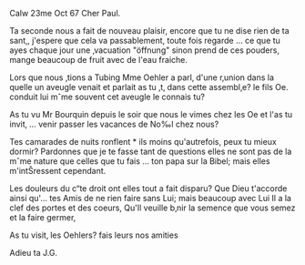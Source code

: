  Calw 23me Oct 67
Cher Paul.

Ta seconde nous a fait de nouveau plaisir, encore que tu ne dise rien de ta sant‚, j'espere que cela va passablement, toute fois regarde … ce que tu ayes chaque jour une ‚vacuation "öffnung" sinon prend de ces pouders, mange beaucoup de fruit avec de l'eau fraiche.

Lors que nous ‚tions a Tubing Mme Oehler a parl‚ d'une r‚union dans la quelle un aveugle venait et parlait as tu ‚t‚ dans cette assembl‚e? le fils Oe. conduit lui mˆme souvent cet aveugle le connais tu?

As tu vu Mr Bourquin depuis le soir que nous le vimes chez les Oe et l'as tu invit‚ … venir passer les vacances de No‰l chez nous?

Tes camarades de nuits ronflent <schnarchen>* ils moins qu'autrefois, peux tu mieux dormir? Pardonnes que je te fasse tant de questions elles ne sont pas de la mˆme nature que celles que tu fais … ton papa sur la Bibel; mais elles m'intŠressent cependant.

Les douleurs du c“te droit ont elles tout a fait disparu? Que Dieu t'accorde ainsi qu'… tes Amis de ne rien faire sans Lui; mais beaucoup avec Lui Il a la clef des portes et des coeurs, Qu'Il veuille b‚nir la semence que vous semez et la faire germer,

As tu visit‚ les Oehlers? fais leurs nos amities

 Adieu ta J.G.
